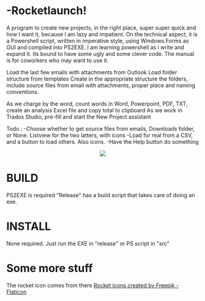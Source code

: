 
# -Rocketlaunch!

A program to create new projects, in the right place, super super quick and how I want it, because I am lazy and impatient.
On the technical aspect, it is a Powershell script, written in imperative style, using Windows.Forms as GUI and compiled into PS2EXE. 
I am learning powershell as i write and expand it. Its bound to have some ugly and some clever code.
The manual is for coworkers who may want to use it.

Load the last few emails with attachments from Outlook
Load folder structure from templates
Create in the appropriate structure the folders,
include source files from email with attachments, proper place and naming conventions.

As we charge by the word, count words in Word, Powerpoint, PDF, TXT, create an analysis Excel file and copy total to clipboard
As we work in Trados Studio, pre-fill and start the New Project assistant

Todo :
-Choose whether to get source files from emails, Downloads folder, or None. Listview for the two latters, with icons
-Load for real from a CSV, and a button to load others. Also icons.
-Have the Help button do something


<div align="center">
    <img src="https://github.com/teamcons/Skrivanek-Rocketlaunch/blob/main/img/Screenshot Rocketlaunch V2.png" /></td>
</div>


# BUILD

PS2EXE is required
"Release" has a build script that takes care of doing an exe.


# INSTALL

None required. Just run the EXE in "release" or PS script in "src"


# Some more stuff

The rocket icon comes from there
<a href="https://www.flaticon.com/free-icons/rocket" title="rocket icons">Rocket icons created by Freepik - Flaticon</a>
